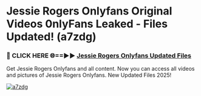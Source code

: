 # Jessie Rogers Onlyfans Original Videos 0nlyFans Leaked - Files Updated! (a7zdg)

<h3>🔴 CLICK HERE 🌐==►► <a href="https://tinyurl.com/x26r9saj" rel="nofollow">Jessie Rogers Onlyfans Updated Files</a></h3>

Get Jessie Rogers Onlyfans and all content. Now you can access all videos and pictures of Jessie Rogers Onlyfans. New Updated Files 2025!

[![a7zdg](https://i.imgur.com/LkgZPqh.gif)](https://tinyurl.com/x26r9saj)
